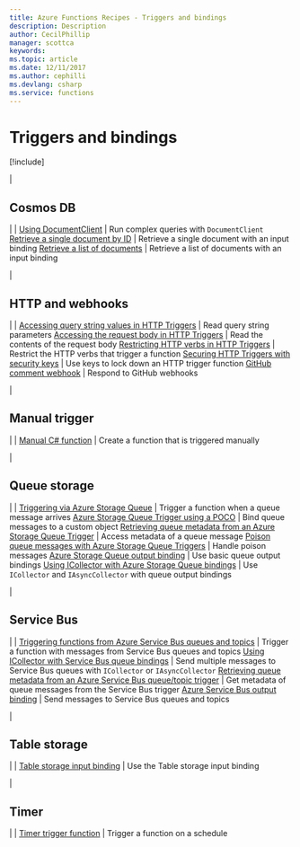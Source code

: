 ```yaml
---
title: Azure Functions Recipes - Triggers and bindings
description: Description
author: CecilPhillip
manager: scottca
keywords:
ms.topic: article
ms.date: 12/11/2017
ms.author: cephilli
ms.devlang: csharp
ms.service: functions
---
```


# Triggers and bindings

[!include[](../includes/header.md)]



|<h2>Cosmos DB</h2> | |
[Using DocumentClient](cosmos-db.md#using-documentclient) | Run complex queries with `DocumentClient`
[Retrieve a single document by ID](cosmos-db.md#retrieve-a-single-document-by-id) | Retrieve a single document with an input binding
[Retrieve a list of documents](cosmos-db.md#retrieve-a-list-of-documents) | Retrieve a list of documents with an input binding

|<h2>HTTP and webhooks</h2> | |
[Accessing query string values in HTTP Triggers](http-and-webhooks.md#accessing-query-string-values-in-http-triggers) | Read query string parameters
[Accessing the request body in HTTP Triggers](http-and-webhooks.md#accessing-the-request-body--in-http-triggers) | Read the contents of the request body
[Restricting HTTP verbs in HTTP Triggers](http-and-webhooks.md#restricting-http-verbs-in-http-triggers) | Restrict the HTTP verbs that trigger a function
[Securing HTTP Triggers with security keys](http-and-webhooks.md#securing-http-triggers-with-security-keys) | Use keys to lock down an HTTP trigger function
[GitHub comment webhook](http-and-webhooks.md#github-comment-webhook) | Respond to GitHub webhooks

|<h2>Manual trigger</h2> | |
[Manual C# function](manual.md#manual-c-function) | Create a function that is triggered manually

|<h2>Queue storage</h2> | |
[Triggering via Azure Storage Queue](queue-storage.md#triggering-via-azure-storage-queue) | Trigger a function when a queue message arrives
[Azure Storage Queue Trigger using a POCO](queue-storage.md#azure-storage-queue-trigger-using-a-poco) | Bind queue messages to a custom object
[Retrieving queue metadata from an Azure Storage Queue Trigger](queue-storage.md#retrieving-queue-metadata-from-an-azure-storage-queue-trigger) | Access metadata of a queue message
[Poison queue messages with Azure Storage Queue Triggers](queue-storage.md#poison-queue-messages-with-azure-storage-queue-triggers) | Handle poison messages
[Azure Storage Queue output binding](queue-storage.md#azure-storage-queue-output-binding) | Use basic queue output bindings
[Using ICollector with Azure Storage Queue bindings](queue-storage.md#using-icollector-with-azure-storage-queue-bindings) | Use `ICollector` and `IAsyncCollector` with queue output bindings

|<h2>Service Bus</h2> | |
[Triggering functions from Azure Service Bus queues and topics](service-bus.md#triggering-functions-from-azure-service-bus-queues-and-topics) | Trigger a function with messages from Service Bus queues and topics
[Using ICollector with Service Bus queue bindings](service-bus.md#using-icollector-with-service-bus-queue-bindings) | Send multiple messages to Service Bus queues with `ICollector` or `IAsyncCollector`
[Retrieving queue metadata from an Azure Service Bus queue/topic trigger](service-bus.md#retrieving-queue-metadata-from-an-azure-service-bus-queuetopic-trigger) | Get metadata of queue messages from the Service Bus trigger
[Azure Service Bus output binding](service-bus.md#azure-service-bus-output-binding) | Send messages to Service Bus queues and topics

|<h2>Table storage</h2> | |
[Table storage input binding](table-storage.md#table-storage-input-binding) | Use the Table storage input binding

|<h2>Timer</h2> | |
[Timer trigger function](timer.md#timer-trigger-function) | Trigger a function on a schedule